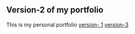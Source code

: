 ## Version-2 of my portfolio

This is my personal portfolio [version- 1](https://yenaingtun-portfolio-v1.vercel.app/) [version-3](https://yenaingtun-dev.vercel.app/)

